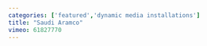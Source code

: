 ```yaml
---
categories: ['featured','dynamic media installations']
title: "Saudi Aramco"
vimeo: 61827770
---
```

